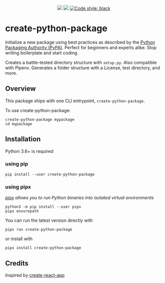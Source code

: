 <p align="center">
<a href="https://travis-ci.org/cs01/create-python-package"><img src="https://travis-ci.org/cs01/create-python-package.svg?branch=master" /></a>

<a href="https://pypi.python.org/pypi/pipx/">
<img src="https://img.shields.io/badge/pypi-0.2.0.1-blue.svg" /></a>
<a href="https://github.com/ambv/black"><img alt="Code style: black" src="https://img.shields.io/badge/code%20style-black-000000.svg"></a>
</p>

# create-python-package
Initialize a new package using best practices as described by the [Python Packaging Authority (PyPA)](https://packaging.python.org/tutorials/packaging-projects/). Perfect for beginners and experts alike. Stop writing boilerplate and start coding.

Creates a battle-tested directory structure with `setup.py`. Also compatible with Pipenv. Generates a folder structure with a License, test directory, and more.

## Overview
This package ships with one CLI entrypoint, `create-python-package`.

To use create-python-package:
```
create-python-package mypackage
cd mypackage
```

## Installation
Python 3.6+ is required

### using pip
```
pip install --user create-python-package
```

### using pipx
*[pipx](https://github.com/pipxproject/pipx) allows you to run Python binaries into isolated virtual environments*
```
python3 -m pip install --user pipx
pipx ensurepath
```

You can run the latest version directly with
```
pipx run create-python-package
```

or install with

```
pipx install create-python-package
```


## Credits
Inspired by [create-react-app](https://github.com/facebook/create-react-app)
